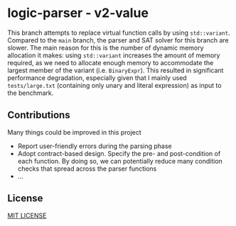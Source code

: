 # logic-parser - v2-value

This branch attempts to replace virtual function calls by using `std::variant`.
Compared to the `main` branch, the parser and SAT solver for this branch are slower.
The main reason for this is the number of dynamic memory allocation it makes:
using `std::variant` increases the amount of memory required, as we need to allocate enough memory to accommodate the largest member of the variant (i.e. `BinaryExpr`).
This resulted in significant performance degradation, especially given that I mainly used `tests/large.txt` (containing only unary and literal expression) as input to the benchmark.


## Contributions

Many things could be improved in this project
- Report user-friendly errors during the parsing phase
- Adopt contract-based design. Specify the pre- and post-condition of each function. By doing so, we can potentially reduce many condition checks that spread across the parser functions
- ...


## License

[MIT LICENSE](./LICENSE)